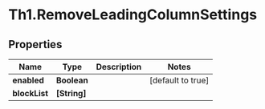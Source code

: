# Th1.RemoveLeadingColumnSettings

## Properties

Name | Type | Description | Notes
------------ | ------------- | ------------- | -------------
**enabled** | **Boolean** |  | [default to true]
**blockList** | **[String]** |  | 


